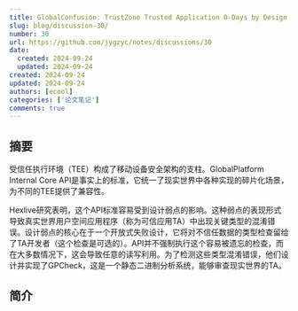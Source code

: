 ```yaml
---
title: GlobalConfusion: TrustZone Trusted Application 0-Days by Design 笔记
slug: blog/discussion-30/
number: 30
url: https://github.com/jygzyc/notes/discussions/30
date:
  created: 2024-09-24
  updated: 2024-09-24
created: 2024-09-24
updated: 2024-09-24
authors: [ecool]
categories: ['论文笔记']
comments: true
---
```


<!--note_globalconfusion-->

## 摘要

受信任执行环境（TEE）构成了移动设备安全架构的支柱。GlobalPlatform Internal Core API是事实上的标准，它统一了现实世界中各种实现的碎片化场景，为不同的TEE提供了兼容性。

Hexlive研究表明，这个API标准容易受到设计弱点的影响。这种弱点的表现形式导致真实世界用户空间应用程序（称为可信应用TA）中出现关键类型的混淆错误。设计弱点的核心在于一个开放式失败设计，它将对不信任数据的类型检查留给了TA开发者（这个检查是可选的）。API并不强制执行这个容易被遗忘的检查，而在大多数情况下，这会导致任意的读写利用。为了检测这些类型混淆错误，他们设计并实现了GPCheck，这是一个静态二进制分析系统，能够审查现实世界的TA。

## 简介



